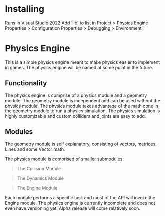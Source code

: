 # Installing
Runs in Visual Studio 2022
Add 'lib' to list in Project > Physics Engine Properties > Configuration Properties > Debugging > Environment

# Physics Engine

This is a simple physics engine meant to make physics easier to implement in games.
The physics engine will be named at some point in the future.

<h2>Functionality</h2>
<p>The physics engine is comprise of a physics module and a geometry module.
The geometry module is independent and can be used without the physics module.
The physics module takes advantage of the math done in the geometry module
to run a physics simulation. The physics simulation is highly customizable and
custom colliders and joints are easy to add.</p>

<h2>Modules</h2>
<p>The geometry module is self explanatory, consisting of vectors, matrices, Lines and some Vector math.</p>
The physics module is comprised of smaller submodules:</p>

> The Collision Module

> The Dynamics Module

> The Engine Module
<p>Each module performs a specific task and most of the API will invoke the Engine module.
The physics engine is currently incomplete and does not even have versioning yet.
Alpha release will come relatively soon.</p>


